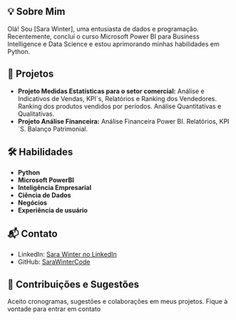 
## 💡 Sobre Mim

Olá! Sou [Sara Winter], uma entusiasta de dados e programação. Recentemente, concluí o curso Microsoft Power BI para Business Intelligence e Data Science e estou aprimorando minhas habilidades em Python.

## 🚀 Projetos

- **Projeto Medidas Estatísticas para o setor comercial:** Análise e Indicativos de Vendas, KPI´s, Relatórios e Ranking dos Vendedores. Ranking dos produtos vendidos por períodos. Análise Quantitativas e Qualitativas.
- **Projeto Análise Financeira:** Análise Financeira Power BI. Relatórios, KPI´S. Balanço Patrimonial. 

## 🛠️ Habilidades

- **Python**
- **Microsoft PowerBI**
- **Inteligência Empresarial**
- **Ciência de Dados**
- **Negócios**
- **Experiência de usuário**

## 📬 Contato

- LinkedIn: [Sara Winter no LinkedIn](https://www.linkedin.com/in/sara-winter-/)
- GitHub: [SaraWinterCode](https://github.com/SaraWinterCode)

## 🤝 Contribuições e Sugestões

Aceito cronogramas, sugestões e colaborações em meus projetos. Fique à vontade para entrar em contato
